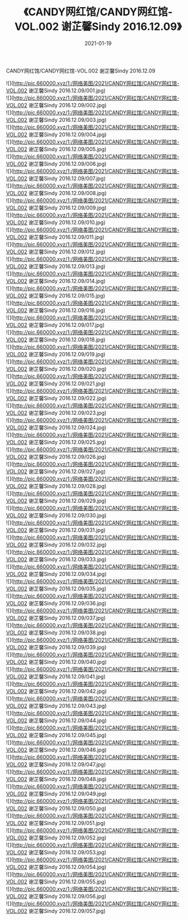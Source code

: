 ﻿---
layout: post
title:  《CANDY网红馆/CANDY网红馆-VOL.002 谢芷馨Sindy 2016.12.09》
date:   2021-01-19
img: http://pic.660000.xyz/1:/网络美图/2021/CANDY网红馆/CANDY网红馆-VOL.002 谢芷馨Sindy 2016.12.09/000.jpg
categories: [美女, 清纯, 唯美]
---

CANDY网红馆/CANDY网红馆-VOL.002 谢芷馨Sindy 2016.12.09

 ![](http://pic.660000.xyz/1:/网络美图/2021/CANDY网红馆/CANDY网红馆-VOL.002 谢芷馨Sindy 2016.12.09/001.jpg) <br>![](http://pic.660000.xyz/1:/网络美图/2021/CANDY网红馆/CANDY网红馆-VOL.002 谢芷馨Sindy 2016.12.09/002.jpg) <br>![](http://pic.660000.xyz/1:/网络美图/2021/CANDY网红馆/CANDY网红馆-VOL.002 谢芷馨Sindy 2016.12.09/003.jpg) <br>![](http://pic.660000.xyz/1:/网络美图/2021/CANDY网红馆/CANDY网红馆-VOL.002 谢芷馨Sindy 2016.12.09/004.jpg) <br>![](http://pic.660000.xyz/1:/网络美图/2021/CANDY网红馆/CANDY网红馆-VOL.002 谢芷馨Sindy 2016.12.09/005.jpg) <br>![](http://pic.660000.xyz/1:/网络美图/2021/CANDY网红馆/CANDY网红馆-VOL.002 谢芷馨Sindy 2016.12.09/006.jpg) <br>![](http://pic.660000.xyz/1:/网络美图/2021/CANDY网红馆/CANDY网红馆-VOL.002 谢芷馨Sindy 2016.12.09/007.jpg) <br>![](http://pic.660000.xyz/1:/网络美图/2021/CANDY网红馆/CANDY网红馆-VOL.002 谢芷馨Sindy 2016.12.09/008.jpg) <br>![](http://pic.660000.xyz/1:/网络美图/2021/CANDY网红馆/CANDY网红馆-VOL.002 谢芷馨Sindy 2016.12.09/009.jpg) <br>![](http://pic.660000.xyz/1:/网络美图/2021/CANDY网红馆/CANDY网红馆-VOL.002 谢芷馨Sindy 2016.12.09/010.jpg) <br>![](http://pic.660000.xyz/1:/网络美图/2021/CANDY网红馆/CANDY网红馆-VOL.002 谢芷馨Sindy 2016.12.09/011.jpg) <br>![](http://pic.660000.xyz/1:/网络美图/2021/CANDY网红馆/CANDY网红馆-VOL.002 谢芷馨Sindy 2016.12.09/012.jpg) <br>![](http://pic.660000.xyz/1:/网络美图/2021/CANDY网红馆/CANDY网红馆-VOL.002 谢芷馨Sindy 2016.12.09/013.jpg) <br>![](http://pic.660000.xyz/1:/网络美图/2021/CANDY网红馆/CANDY网红馆-VOL.002 谢芷馨Sindy 2016.12.09/014.jpg) <br>![](http://pic.660000.xyz/1:/网络美图/2021/CANDY网红馆/CANDY网红馆-VOL.002 谢芷馨Sindy 2016.12.09/015.jpg) <br>![](http://pic.660000.xyz/1:/网络美图/2021/CANDY网红馆/CANDY网红馆-VOL.002 谢芷馨Sindy 2016.12.09/016.jpg) <br>![](http://pic.660000.xyz/1:/网络美图/2021/CANDY网红馆/CANDY网红馆-VOL.002 谢芷馨Sindy 2016.12.09/017.jpg) <br>![](http://pic.660000.xyz/1:/网络美图/2021/CANDY网红馆/CANDY网红馆-VOL.002 谢芷馨Sindy 2016.12.09/018.jpg) <br>![](http://pic.660000.xyz/1:/网络美图/2021/CANDY网红馆/CANDY网红馆-VOL.002 谢芷馨Sindy 2016.12.09/019.jpg) <br>![](http://pic.660000.xyz/1:/网络美图/2021/CANDY网红馆/CANDY网红馆-VOL.002 谢芷馨Sindy 2016.12.09/020.jpg) <br>![](http://pic.660000.xyz/1:/网络美图/2021/CANDY网红馆/CANDY网红馆-VOL.002 谢芷馨Sindy 2016.12.09/021.jpg) <br>![](http://pic.660000.xyz/1:/网络美图/2021/CANDY网红馆/CANDY网红馆-VOL.002 谢芷馨Sindy 2016.12.09/022.jpg) <br>![](http://pic.660000.xyz/1:/网络美图/2021/CANDY网红馆/CANDY网红馆-VOL.002 谢芷馨Sindy 2016.12.09/023.jpg) <br>![](http://pic.660000.xyz/1:/网络美图/2021/CANDY网红馆/CANDY网红馆-VOL.002 谢芷馨Sindy 2016.12.09/024.jpg) <br>![](http://pic.660000.xyz/1:/网络美图/2021/CANDY网红馆/CANDY网红馆-VOL.002 谢芷馨Sindy 2016.12.09/025.jpg) <br>![](http://pic.660000.xyz/1:/网络美图/2021/CANDY网红馆/CANDY网红馆-VOL.002 谢芷馨Sindy 2016.12.09/026.jpg) <br>![](http://pic.660000.xyz/1:/网络美图/2021/CANDY网红馆/CANDY网红馆-VOL.002 谢芷馨Sindy 2016.12.09/027.jpg) <br>![](http://pic.660000.xyz/1:/网络美图/2021/CANDY网红馆/CANDY网红馆-VOL.002 谢芷馨Sindy 2016.12.09/028.jpg) <br>![](http://pic.660000.xyz/1:/网络美图/2021/CANDY网红馆/CANDY网红馆-VOL.002 谢芷馨Sindy 2016.12.09/029.jpg) <br>![](http://pic.660000.xyz/1:/网络美图/2021/CANDY网红馆/CANDY网红馆-VOL.002 谢芷馨Sindy 2016.12.09/030.jpg) <br>![](http://pic.660000.xyz/1:/网络美图/2021/CANDY网红馆/CANDY网红馆-VOL.002 谢芷馨Sindy 2016.12.09/031.jpg) <br>![](http://pic.660000.xyz/1:/网络美图/2021/CANDY网红馆/CANDY网红馆-VOL.002 谢芷馨Sindy 2016.12.09/032.jpg) <br>![](http://pic.660000.xyz/1:/网络美图/2021/CANDY网红馆/CANDY网红馆-VOL.002 谢芷馨Sindy 2016.12.09/033.jpg) <br>![](http://pic.660000.xyz/1:/网络美图/2021/CANDY网红馆/CANDY网红馆-VOL.002 谢芷馨Sindy 2016.12.09/034.jpg) <br>![](http://pic.660000.xyz/1:/网络美图/2021/CANDY网红馆/CANDY网红馆-VOL.002 谢芷馨Sindy 2016.12.09/035.jpg) <br>![](http://pic.660000.xyz/1:/网络美图/2021/CANDY网红馆/CANDY网红馆-VOL.002 谢芷馨Sindy 2016.12.09/036.jpg) <br>![](http://pic.660000.xyz/1:/网络美图/2021/CANDY网红馆/CANDY网红馆-VOL.002 谢芷馨Sindy 2016.12.09/037.jpg) <br>![](http://pic.660000.xyz/1:/网络美图/2021/CANDY网红馆/CANDY网红馆-VOL.002 谢芷馨Sindy 2016.12.09/038.jpg) <br>![](http://pic.660000.xyz/1:/网络美图/2021/CANDY网红馆/CANDY网红馆-VOL.002 谢芷馨Sindy 2016.12.09/039.jpg) <br>![](http://pic.660000.xyz/1:/网络美图/2021/CANDY网红馆/CANDY网红馆-VOL.002 谢芷馨Sindy 2016.12.09/040.jpg) <br>![](http://pic.660000.xyz/1:/网络美图/2021/CANDY网红馆/CANDY网红馆-VOL.002 谢芷馨Sindy 2016.12.09/041.jpg) <br>![](http://pic.660000.xyz/1:/网络美图/2021/CANDY网红馆/CANDY网红馆-VOL.002 谢芷馨Sindy 2016.12.09/042.jpg) <br>![](http://pic.660000.xyz/1:/网络美图/2021/CANDY网红馆/CANDY网红馆-VOL.002 谢芷馨Sindy 2016.12.09/043.jpg) <br>![](http://pic.660000.xyz/1:/网络美图/2021/CANDY网红馆/CANDY网红馆-VOL.002 谢芷馨Sindy 2016.12.09/044.jpg) <br>![](http://pic.660000.xyz/1:/网络美图/2021/CANDY网红馆/CANDY网红馆-VOL.002 谢芷馨Sindy 2016.12.09/045.jpg) <br>![](http://pic.660000.xyz/1:/网络美图/2021/CANDY网红馆/CANDY网红馆-VOL.002 谢芷馨Sindy 2016.12.09/046.jpg) <br>![](http://pic.660000.xyz/1:/网络美图/2021/CANDY网红馆/CANDY网红馆-VOL.002 谢芷馨Sindy 2016.12.09/047.jpg) <br>![](http://pic.660000.xyz/1:/网络美图/2021/CANDY网红馆/CANDY网红馆-VOL.002 谢芷馨Sindy 2016.12.09/048.jpg) <br>![](http://pic.660000.xyz/1:/网络美图/2021/CANDY网红馆/CANDY网红馆-VOL.002 谢芷馨Sindy 2016.12.09/049.jpg) <br>![](http://pic.660000.xyz/1:/网络美图/2021/CANDY网红馆/CANDY网红馆-VOL.002 谢芷馨Sindy 2016.12.09/050.jpg) <br>![](http://pic.660000.xyz/1:/网络美图/2021/CANDY网红馆/CANDY网红馆-VOL.002 谢芷馨Sindy 2016.12.09/051.jpg) <br>![](http://pic.660000.xyz/1:/网络美图/2021/CANDY网红馆/CANDY网红馆-VOL.002 谢芷馨Sindy 2016.12.09/052.jpg) <br>![](http://pic.660000.xyz/1:/网络美图/2021/CANDY网红馆/CANDY网红馆-VOL.002 谢芷馨Sindy 2016.12.09/053.jpg) <br>![](http://pic.660000.xyz/1:/网络美图/2021/CANDY网红馆/CANDY网红馆-VOL.002 谢芷馨Sindy 2016.12.09/054.jpg) <br>![](http://pic.660000.xyz/1:/网络美图/2021/CANDY网红馆/CANDY网红馆-VOL.002 谢芷馨Sindy 2016.12.09/055.jpg) <br>![](http://pic.660000.xyz/1:/网络美图/2021/CANDY网红馆/CANDY网红馆-VOL.002 谢芷馨Sindy 2016.12.09/056.jpg) <br>![](http://pic.660000.xyz/1:/网络美图/2021/CANDY网红馆/CANDY网红馆-VOL.002 谢芷馨Sindy 2016.12.09/057.jpg) <br>